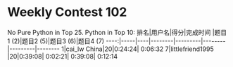 # Weekly Contest 102

No Pure Python in Top 25.
Python in Top 10:
排名|用户名|得分|完成时间 |题目1 (2)|题目2 (5)|题目3 (6)|题目4 (7)
----:|-----|----|--------|---------|--------|---------|--------
1|cai_lw China|20|0:24:24| 0:06:32
7|littlefriend1995 |20|0:39:08| 0:02:21| 0:39:08| 0:12:14
